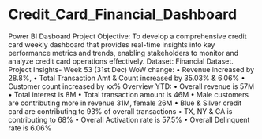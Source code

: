 # Credit_Card_Financial_Dashboard
Power BI Dasboard
Project Objective: To develop a comprehensive credit card weekly dashboard that provides real-time insights into key performance metrics and trends, enabling stakeholders to monitor and analyze credit card operations effectively.
Dataset: Financial Dataset.
Project Insights- Week 53 (31st Dec)
WoW change:
• Revenue increased by 28.8%,
• Total Transaction Amt & Count increased by 35.03% & 6.06%
• Customer count increased by xx%
Overview YTD:
• Overall revenue is 57M
• Total interest is 8M
• Total transaction amount is 46M
• Male customers are contributing more in revenue 31M, female 26M
• Blue & Silver credit card are contributing to 93% of overall transactions
• TX, NY & CA is contributing to 68%
• Overall Activation rate is 57.5%
• Overall Delinquent rate is 6.06%
